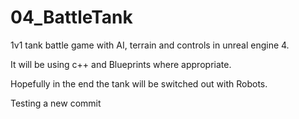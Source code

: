 # 04_BattleTank
1v1 tank battle game with AI, terrain and controls in unreal engine 4.

It will be using c++ and Blueprints where appropriate.

Hopefully in the end the tank will be switched out with Robots.

Testing a new commit
